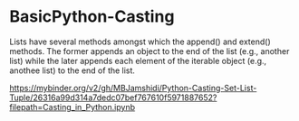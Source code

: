 # BasicPython-Casting
Lists have several methods amongst which the append() and extend() methods. The former appends an object to the end of the list (e.g., another list) while the later appends each element of the iterable object (e.g., anothee list) to the end of the list.

https://mybinder.org/v2/gh/MBJamshidi/Python-Casting-Set-List-Tuple/26316a99d314a7dedc07bef767610f5971887652?filepath=Casting_in_Python.ipynb
